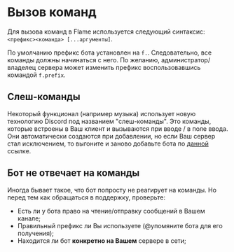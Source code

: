 # Вызов команд

Для вызова команд в Flame используется следующий синтаксис: `<префикс><команда> [...аргументы]`.

По умолчанию префикс бота установлен на `f.`. Следовательно, все команды должны начинаться с него. По желанию, администратор/владелец сервера может изменить префикс воспользовавшись командой `f.prefix`.

## Слеш-команды
Некоторый функционал (например музыка) использует новую технологию Discord под названием "слеш-команды". 
Это команды, которые встроены в Ваш клиент и вызываются при вводе / в поле ввода. 
Они автоматически создаются при добавлении, но если Ваш сервер стал исключением, то выгоните и заново добавьте бота по [данной](https://discord.com/api/oauth2/authorize?client_id=681096280193368073&permissions=8&redirect_uri=http%3A%2F%2Flocalhost%3A3000%2Flogin%2Fcallback&scope=bot%20applications.commands) ссылке.

## Бот не отвечает на команды
Иногда бывает такое, что бот попросту не реагирует на команды. Но перед тем как обращаться в поддержку, проверьте:

* Есть ли у бота право на чтение/отправку сообщений в Вашем канале;
* Правильный префикс ли Вы используете (@упомяните бота для его получения);
* Находится ли бот **конкретно на Вашем** сервере в сети;